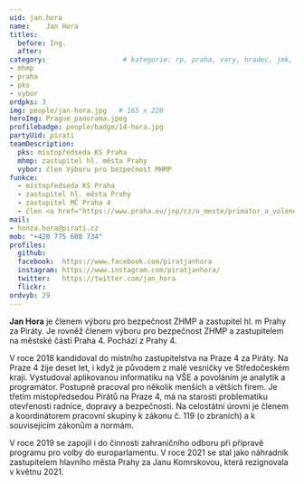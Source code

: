 ```yaml
---
uid: jan.hora
name:    Jan Hora
titles:
  before: Ing. 
  after:
category:                 	# kategorie: rp, praha, vary, hradec, jmk, senat
- mhmp
- praha
- pks
- vybor
ordpks: 3
img: people/jan-hora.jpg   # 165 x 220
heroImg: Prague_panorama.jpeg
profilebadge: people/badge/14-hora.jpg
partyUid: pirati
teamDescription:
  pks: místopředseda KS Praha
  mhmp: zastupitel hl. města Prahy
  vybor: člen Výboru pro bezpečnost MHMP
funkce:
  - místopředseda KS Praha
  - zastupitel hl. města Prahy
  - zastupitel MČ Praha 4
  - člen <a href="https://www.praha.eu/jnp/cz/o_meste/primator_a_volene_organy/zastupitelstvo/vybory_zastupitelstva/index.html?committeeId=33594">Výboru pro bezpečnost ZHMP</a>
mail:
- honza.hora@pirati.cz
mob: "+420 775 608 734"
profiles:
  github:        
  facebook:  https://www.facebook.com/piratjanhora
  instagram: https://www.instagram.com/piratjanhora/
  twitter:   https://twitter.com/jan_hora  
  flickr:		  
ordvyb: 29
---
```


**Jan Hora** je členem výboru pro bezpečnost ZHMP a zastupitel hl. m Prahy za Piráty. Je rovněž členem výboru pro bezpečnost ZHMP a zastupitelem na městské části Praha 4. Pochází z Prahy 4.

V roce 2018 kandidoval do místního zastupitelstva na Praze 4 za Piráty. Na Praze 4 žije deset let, i když je původem z malé vesničky ve Středočeském kraji. Vystudoval aplikovanou informatiku na VŠE a povoláním je analytik a programátor. Postupně pracoval pro několik menších a větších firem. Je třetím místopředsedou Pirátů na Praze 4, má na starosti problematiku otevřenosti radnice, dopravy a bezpečnosti. Na celostátní úrovni je členem a koordinátorem pracovní skupiny k zákonu č. 119 (o zbraních) a k souvisejícím zákonům a normám. 

V roce 2019 se zapojil i do činnosti zahraničního odboru při přípravě programu pro volby do europarlamentu. V roce 2021 se stal jako náhradník zastupitelem hlavního města Prahy za Janu Komrskovou, která rezignovala v květnu 2021. 
